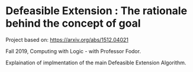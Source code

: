 # Defeasible Extension : The rationale behind the concept of goal

Project based on: https://arxiv.org/abs/1512.04021

Fall 2019, Computing with Logic - with Professor Fodor. 

Explaination of implmentation of the main Defeasible Extension Algorithm.
